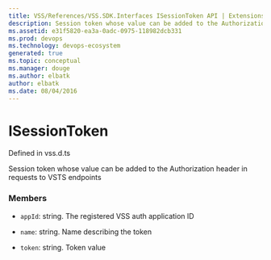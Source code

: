 ```yaml
---
title: VSS/References/VSS.SDK.Interfaces ISessionToken API | Extensions for Visual Studio Team Services
description: Session token whose value can be added to the Authorization header in requests to VSTS endpoints
ms.assetid: e31f5820-ea3a-0adc-0975-118982dcb331
ms.prod: devops
ms.technology: devops-ecosystem
generated: true
ms.topic: conceptual
ms.manager: douge
ms.author: elbatk
author: elbatk
ms.date: 08/04/2016
---
```


# ISessionToken

Defined in vss.d.ts


Session token whose value can be added to the Authorization header in requests to VSTS endpoints 

### Members

* `appId`: string. The registered VSS auth application ID

* `name`: string. Name describing the token

* `token`: string. Token value

